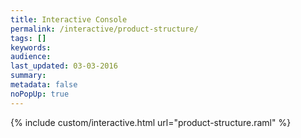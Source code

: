 ```yaml
---
title: Interactive Console
permalink: /interactive/product-structure/
tags: []
keywords: 
audience: 
last_updated: 03-03-2016
summary: 
metadata: false
noPopUp: true
---
```


{%  include custom/interactive.html url="product-structure.raml" %}
